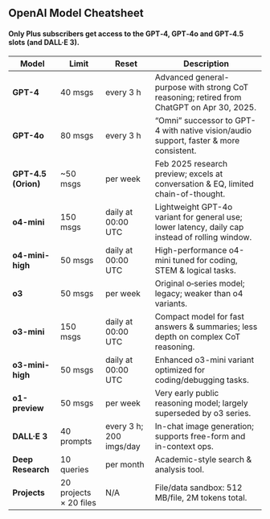 ## OpenAI Model Cheatsheet

#### Only Plus subscribers get access to the GPT‑4, GPT‑4o and GPT‑4.5 slots (and DALL·E 3).

| Model               | Limit            | Reset                 | Description                                                                                    |
|---------------------|------------------|-----------------------|------------------------------------------------------------------------------------------------|
| **GPT-4**           | 40 msgs          | every 3 h             | Advanced general-purpose with strong CoT reasoning; retired from ChatGPT on Apr 30, 2025.  |
| **GPT-4o**          | 80 msgs          | every 3 h             | “Omni” successor to GPT-4 with native vision/audio support, faster & more consistent.          |
| **GPT-4.5 (Orion)** | ~50 msgs         | per week              | Feb 2025 research preview; excels at conversation & EQ, limited chain-of-thought.              |
| **o4-mini**         | 150 msgs         | daily at 00:00 UTC    | Lightweight GPT-4o variant for general use; lower latency, daily cap instead of rolling window.|
| **o4-mini-high**    | 50 msgs          | daily at 00:00 UTC    | High-performance o4-mini tuned for coding, STEM & logical tasks.                               |
| **o3**              | 50 msgs          | per week              | Original o‑series model; legacy; weaker than o4 variants.                                      |
| **o3-mini**         | 150 msgs         | daily at 00:00 UTC    | Compact model for fast answers & summaries; less depth on complex CoT reasoning.               |
| **o3-mini-high**    | 50 msgs          | daily at 00:00 UTC    | Enhanced o3-mini variant optimized for coding/debugging tasks.                                 |
| **o1-preview**      | 50 msgs          | per week              | Very early public reasoning model; largely superseded by o3 series.                            |
| **DALL·E 3**        | 40 prompts       | every 3 h; 200 imgs/day | In-chat image generation; supports free-form and in-context ops.                             |
| **Deep Research**   | 10 queries       | per month             | Academic-style search & analysis tool.                                                         |
| **Projects**        | 20 projects × 20 files | N/A             | File/data sandbox: 512 MB/file, 2M tokens total.                                               |
